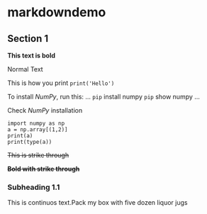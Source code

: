 # markdowndemo

## Section 1

**This text is bold**

Normal Text

This is how you print `print('Hello')`

To install *NumPy*, run this:
...
`pip` install numpy 
`pip` show numpy 
...

Check *NumPy* installation 

```
import numpy as np
a = np.array[(1,2)]
print(a)
print(type(a))
```

~~This is strike through~~

**~~Bold with strike through~~**

### Subheading 1.1

This is continuos text.Pack my box with five dozen liquor jugs 
